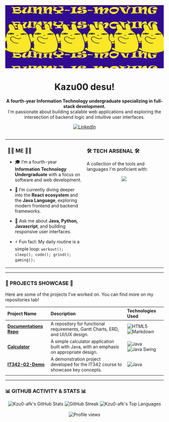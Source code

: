 <div align="center">
  <img src="https://github.com/Kzu0-afk/Kzu0-afk/blob/main/mashlegif.gif?raw=true" alt="Profile Banner" height="200" width="600">

  <h1>
    Kazu00 desu!
  </h1>
  
  <p>
    <strong>A fourth-year Information Technology undergraduate specializing in full-stack development.</strong>
    <br/>
    I'm passionate about building scalable web applications and exploring the intersection of backend logic and intuitive user interfaces.
  </p>

  <div>
    <!-- INSTRUCTION: Replace 'YOUR_LINKEDIN_USERNAME' with your actual LinkedIn username -->
    <a href="https://linkedin.com/in/judiel-oppura-581549245" target="_blank">
      <img src="https://img.shields.io/badge/LinkedIn-0077B5?style=for-the-badge&logo=linkedin&logoColor=white" alt="LinkedIn"/>
    </a>
  </div>
</div>

<br>

<!-- Two-Column Layout: About Me & Tech Stack -->
<table>
  <tr>
    <td valign="top" width="50%">
      
### 👨‍💻 ME 👨‍💻

- 🎓 I’m a fourth-year **Information Technology Undergraduate** with a focus on software and web development.
- 🌱 I’m currently diving deeper into the **React ecosystem** and the **Java Language**, exploring modern frontend and backend frameworks.
- 💬 Ask me about **Java, Python, Javascript**, and building responsive user interfaces.
- ⚡ Fun fact: My daily routine is a simple loop: `workout(); sleep(); code(); grind(); gaming();`
      
    </td>
    <td valign="top" width="50%">
      
### 🛠️ TECH ARSENAL 🛠️

A collection of the tools and languages I'm proficient with:

<p align="center">
  <a href="https://skillicons.dev">
    <img src="https://skillicons.dev/icons?i=java,python,c,javascript,html,css,react,tailwind,git,vscode,figma,mysql&perline=6&theme=dark" />
  </a>
</p>
  </tr>
</table>

---

### 🚀 PROJECTS SHOWCASE 🚀

Here are some of the projects I've worked on. You can find more on my repositories tab!

| Project Name | Description | Technologies Used |
| :--- | :--- | :--- |
| **[Documentations Repo](https://github.com/Kzu0-afk/Documentations)** | A repository for functional requirements, Gantt Charts, ERD, and UI/UX design. | ![HTML5](https://img.shields.io/badge/html5-%23E34F26.svg?style=for-the-badge&logo=html5&logoColor=white) ![Markdown](https://img.shields.io/badge/markdown-%23000000.svg?style=for-the-badge&logo=markdown&logoColor=white) |
| **[Calculator](https://github.com/Kzu0-afk/Calculator)** | A simple calculator application built with Java, with an emphasis on appropriate design. | ![Java](https://img.shields.io/badge/java-%23ED8B00.svg?style=for-the-badge&logo=java&logoColor=white) ![Java Swing](https://img.shields.io/badge/Java%20Swing-596D78?style=for-the-badge&logo=java&logoColor=white) |
| **[IT342-G2-Demo](https://github.com/Kzu0-afk/IT342-G2-Demo)** | A demonstration project developed for the IT342 course to showcase key concepts. | ![Java](https://img.shields.io/badge/java-%23ED8B00.svg?style=for-the-badge&logo=java&logoColor=white) |
| **<!-- INSTRUCTION: Add Your Next Project -->** | _<!-- Add a short, compelling description of another one of your projects here! -->_ | _<!-- Create and add technology badges from shields.io -->_ |


---

### 📊 GITHUB ACTIVITY & STATS 📊

<div align="center">
  
  <!-- GitHub Stats Card -->
  <img src="https://github-readme-stats.vercel.app/api?username=Kzu0-afk&show_icons=true&theme=github_dark&hide_border=true&count_private=true&include_all_commits=true" alt="Kzu0-afk's GitHub Stats" />
  
  <!-- GitHub Streak Stats -->
  <img src="https://github-readme-streak-stats.herokuapp.com?user=Kzu0-afk&theme=github-dark-blue&hide_border=true" alt="GitHub Streak" />

  <!-- Top Languages Card -->
  <img src="https://github-readme-stats.vercel.app/api/top-langs/?username=Kzu0-afk&layout=compact&theme=github_dark&hide_border=true&count_private=true" alt="Kzu0-afk's Top Languages" />
</div>

<div align="center">
  <br>
  <img src="https://komarev.com/ghpvc/?username=kzu0-afk&label=Profile%20Views&color=0e75b6&style=flat-square" alt="Profile views" />
</div>
